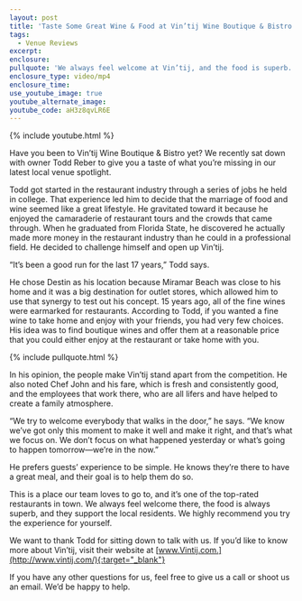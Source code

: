 ```yaml
---
layout: post
title: 'Taste Some Great Wine & Food at Vin’tij Wine Boutique & Bistro'
tags:
  - Venue Reviews
excerpt:
enclosure:
pullquote: 'We always feel welcome at Vin’tij, and the food is superb.'
enclosure_type: video/mp4
enclosure_time:
use_youtube_image: true
youtube_alternate_image:
youtube_code: aH3z8qvLR6E
---
```



{% include youtube.html %}

Have you been to Vin’tij Wine Boutique & Bistro yet? We recently sat down with owner Todd Reber to give you a taste of what you’re missing in our latest local venue spotlight.

Todd got started in the restaurant industry through a series of jobs he held in college. That experience led him to decide that the marriage of food and wine seemed like a great lifestyle. He gravitated toward it because he enjoyed the camaraderie of restaurant tours and the crowds that came through. When he graduated from Florida State, he discovered he actually made more money in the restaurant industry than he could in a professional field. He decided to challenge himself and open up Vin’tij.

“It’s been a good run for the last 17 years,” Todd says.

He chose Destin as his location because Miramar Beach was close to his home and it was a big destination for outlet stores, which allowed him to use that synergy to test out his concept. 15 years ago, all of the fine wines were earmarked for restaurants. According to Todd, if you wanted a fine wine to take home and enjoy with your friends, you had very few choices. His idea was to find boutique wines and offer them at a reasonable price that you could either enjoy at the restaurant or take home with you.

{% include pullquote.html %}

In his opinion, the people make Vin’tij stand apart from the competition. He also noted Chef John and his fare, which is fresh and consistently good, and the employees that work there, who are all lifers and have helped to create a family atmosphere.

“We try to welcome everybody that walks in the door,” he says. “We know we’ve got only this moment to make it well and make it right, and that’s what we focus on. We don’t focus on what happened yesterday or what’s going to happen tomorrow—we’re in the now.”

He prefers guests’ experience to be simple. He knows they’re there to have a great meal, and their goal is to help them do so.

This is a place our team loves to go to, and it’s one of the top-rated restaurants in town. We always feel welcome there, the food is always superb, and they support the local residents. We highly recommend you try the experience for yourself.

We want to thank Todd for sitting down to talk with us. If you’d like to know more about Vin’tij, visit their website at [www.Vintij.com.](http://www.vintij.com/){:target="_blank"}


If you have any other questions for us, feel free to give us a call or shoot us an email. We’d be happy to help.